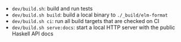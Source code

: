 
- `dev/build.sh`: build and run tests
- `dev/build.sh build`: build a local binary to `./_build/elm-format`
- `dev/build.sh ci`: run all build targets that are checked on CI
- `dev/build.sh serve:docs`: start a local HTTP server with the public Haskell API docs
